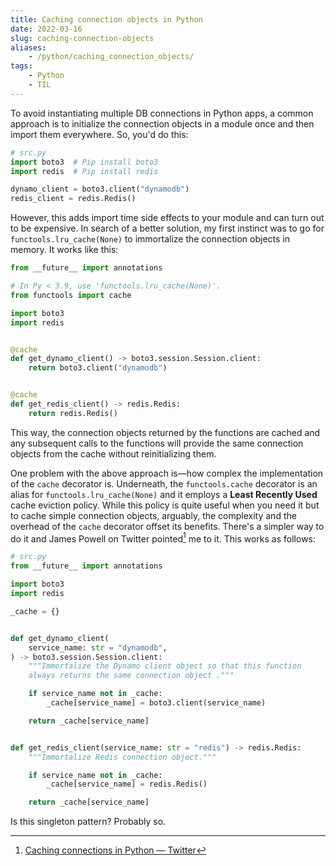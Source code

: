 ```yaml
---
title: Caching connection objects in Python
date: 2022-03-16
slug: caching-connection-objects
aliases:
    - /python/caching_connection_objects/
tags:
    - Python
    - TIL
---
```


To avoid instantiating multiple DB connections in Python apps, a common approach is to
initialize the connection objects in a module once and then import them everywhere. So,
you'd do this:

```py
# src.py
import boto3  # Pip install boto3
import redis  # Pip install redis

dynamo_client = boto3.client("dynamodb")
redis_client = redis.Redis()
```

However, this adds import time side effects to your module and can turn out to be expensive.
In search of a better solution, my first instinct was to go for `functools.lru_cache(None)`
to immortalize the connection objects in memory. It works like this:

```py
from __future__ import annotations

# In Py < 3.9, use 'functools.lru_cache(None)'.
from functools import cache

import boto3
import redis


@cache
def get_dynamo_client() -> boto3.session.Session.client:
    return boto3.client("dynamodb")


@cache
def get_redis_client() -> redis.Redis:
    return redis.Redis()
```

This way, the connection objects returned by the functions are cached and any subsequent
calls to the functions will provide the same connection objects from the cache without
reinitializing them.

One problem with the above approach is—how complex the implementation of the `cache`
decorator is. Underneath, the `functools.cache` decorator is an alias for
`functools.lru_cache(None)` and it employs a **Least Recently Used** cache eviction policy.
While this policy is quite useful when you need it but to cache simple connection objects,
arguably, the complexity and the overhead of the `cache` decorator offset its benefits.
There's a simpler way to do it and James Powell on Twitter pointed[^1] me to it. This works
as follows:

```py
# src.py
from __future__ import annotations

import boto3
import redis

_cache = {}


def get_dynamo_client(
    service_name: str = "dynamodb",
) -> boto3.session.Session.client:
    """Immortalize the Dynamo client object so that this function
    always returns the same connection object ."""

    if service_name not in _cache:
        _cache[service_name] = boto3.client(service_name)

    return _cache[service_name]


def get_redis_client(service_name: str = "redis") -> redis.Redis:
    """Immortalize Redis connection object."""

    if service_name not in _cache:
        _cache[service_name] = redis.Redis()

    return _cache[service_name]
```

Is this singleton pattern? Probably so.

[^1]:
    [Caching connections in Python — Twitter](https://twitter.com/rednafi/status/1503465791987273729?s=20&t=GlzWHBF_y0ZR-uKHVSP40Q)
